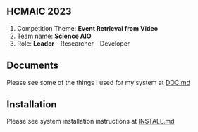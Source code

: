 ## HCMAIC 2023
1. Competition Theme: **Event Retrieval from Video**
2. Team name: **Science AIO**
3. Role: **Leader** - Researcher - Developer

## Documents
Please see some of the things I used for my system at [DOC.md](https://github.com/duongngockhanh/hcmai-2023/blob/main/DOC.md)

## Installation
Please see system installation instructions at [INSTALL.md](https://github.com/duongngockhanh/hcmai-2023/blob/main/INSTALL.md)
